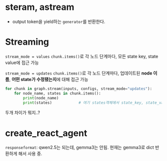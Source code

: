 # steram, astream
- output token을 yield하는 `generator`를 반환한다.


# Streaming
`stream_mode = values`
`chunk.items()`로 각 노드 단계마다, 모든 state key, state value에 접근 가능

`stream_mode = updates`
`chunk.items()`로 각 노드 단계마다, 업데이트된 **node 이름**, **어떤 state가 수정됐는지**에 대해 접근 가능
```python
for chunk in graph.stream(inputs, configs, stream_mode="updates"):
    for node_name, states in chunk.items():
        print(node_name)
        print(states)            # 여기 states객체에서 state_key, state_value에 접근 가능.
```

두개 차이가 뭐지..?


# create_react_agent
`responseformat`: qwen2.5는 되는데, gemma3는 안됨.
현재는 gemma3로 dict 반환하게 해서 사용 중.


